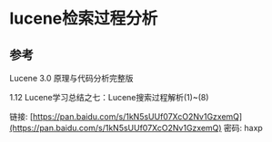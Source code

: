 # lucene检索过程分析

## 参考

Lucene 3.0 原理与代码分析完整版

1.12 Lucene学习总结之七：Lucene搜索过程解析\(1\)~\(8\)

链接: [https://pan.baidu.com/s/1kN5sUUf07XcO2Nv1GzxemQ](https://pan.baidu.com/s/1kN5sUUf07XcO2Nv1GzxemQ) 密码: haxp

